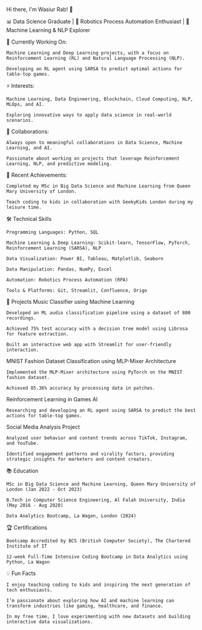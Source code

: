 Hi there, I'm Wasiur Rab! 👋

📊 Data Science Graduate | 🤖 Robotics Process Automation Enthusiast | 🧠 Machine Learning & NLP Explorer

🔭 Currently Working On:

    Machine Learning and Deep Learning projects, with a focus on Reinforcement Learning (RL) and Natural Language Processing (NLP).

    Developing an RL agent using SARSA to predict optimal actions for table-top games.

⚡ Interests:

    Machine Learning, Data Engineering, Blockchain, Cloud Computing, NLP, MLOps, and AI.

    Exploring innovative ways to apply data science in real-world scenarios.

👯 Collaborations:

    Always open to meaningful collaborations in Data Science, Machine Learning, and AI.

    Passionate about working on projects that leverage Reinforcement Learning, NLP, and predictive modeling.

🌱 Recent Achievements:

    Completed my MSc in Big Data Science and Machine Learning from Queen Mary University of London.

    Teach coding to kids in collaboration with GeekyKids London during my leisure time.

🛠️ Technical Skills

    Programming Languages: Python, SQL

    Machine Learning & Deep Learning: Scikit-learn, TensorFlow, PyTorch, Reinforcement Learning (SARSA), NLP

    Data Visualization: Power BI, Tableau, Matplotlib, Seaborn

    Data Manipulation: Pandas, NumPy, Excel

    Automation: Robotics Process Automation (RPA)

    Tools & Platforms: Git, Streamlit, Confluence, Origo

🚀 Projects
Music Classifier using Machine Learning

    Developed an ML audio classification pipeline using a dataset of 800 recordings.

    Achieved 75% test accuracy with a decision tree model using Librosa for feature extraction.

    Built an interactive web app with Streamlit for user-friendly interaction.

MNIST Fashion Dataset Classification using MLP-Mixer Architecture

    Implemented the MLP-Mixer architecture using PyTorch on the MNIST fashion dataset.

    Achieved 85.36% accuracy by processing data in patches.

Reinforcement Learning in Games AI

    Researching and developing an RL agent using SARSA to predict the best actions for table-top games.

Social Media Analysis Project

    Analyzed user behavior and content trends across TikTok, Instagram, and YouTube.

    Identified engagement patterns and virality factors, providing strategic insights for marketers and content creators.

📚 Education

    MSc in Big Data Science and Machine Learning, Queen Mary University of London (Jan 2022 - Oct 2023)

    B.Tech in Computer Science Engineering, Al Falah University, India (May 2016 - Aug 2020)

    Data Analytics Bootcamp, La Wagon, London (2024)

🏆 Certifications

    Bootcamp Accredited by BCS (British Computer Society), The Chartered Institute of IT

    12-week Full-Time Intensive Coding Bootcamp in Data Analytics using Python, La Wagon

💡 Fun Facts

    I enjoy teaching coding to kids and inspiring the next generation of tech enthusiasts.

    I’m passionate about exploring how AI and machine learning can transform industries like gaming, healthcare, and finance.

    In my free time, I love experimenting with new datasets and building interactive data visualizations.
